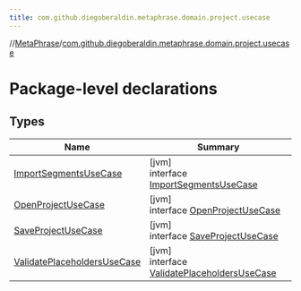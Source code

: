```yaml
---
title: com.github.diegoberaldin.metaphrase.domain.project.usecase
---
```

//[MetaPhrase](../../index.html)/[com.github.diegoberaldin.metaphrase.domain.project.usecase](index.html)



# Package-level declarations



## Types


| Name | Summary |
|---|---|
| [ImportSegmentsUseCase](-import-segments-use-case/index.html) | [jvm]<br>interface [ImportSegmentsUseCase](-import-segments-use-case/index.html) |
| [OpenProjectUseCase](-open-project-use-case/index.html) | [jvm]<br>interface [OpenProjectUseCase](-open-project-use-case/index.html) |
| [SaveProjectUseCase](-save-project-use-case/index.html) | [jvm]<br>interface [SaveProjectUseCase](-save-project-use-case/index.html) |
| [ValidatePlaceholdersUseCase](-validate-placeholders-use-case/index.html) | [jvm]<br>interface [ValidatePlaceholdersUseCase](-validate-placeholders-use-case/index.html) |

